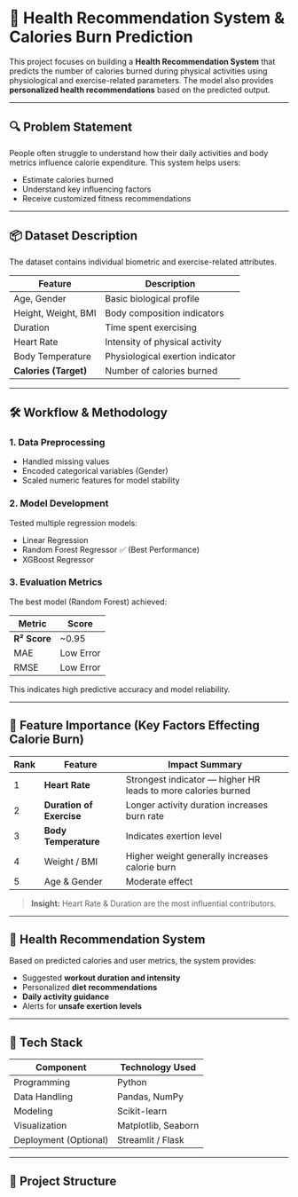 # 🏥 Health Recommendation System & Calories Burn Prediction

This project focuses on building a **Health Recommendation System** that predicts the number of calories burned during physical activities using physiological and exercise-related parameters. The model also provides **personalized health recommendations** based on the predicted output.

---

## 🔍 Problem Statement

People often struggle to understand how their daily activities and body metrics influence calorie expenditure. This system helps users:
- Estimate calories burned
- Understand key influencing factors
- Receive customized fitness recommendations

---

## 📦 Dataset Description

The dataset contains individual biometric and exercise-related attributes.

| Feature | Description |
|--------|-------------|
| Age, Gender | Basic biological profile |
| Height, Weight, BMI | Body composition indicators |
| Duration | Time spent exercising |
| Heart Rate | Intensity of physical activity |
| Body Temperature | Physiological exertion indicator |
| **Calories (Target)** | Number of calories burned |

---

## 🛠️ Workflow & Methodology

### 1. Data Preprocessing
- Handled missing values  
- Encoded categorical variables (Gender)  
- Scaled numeric features for model stability  

### 2. Model Development
Tested multiple regression models:
- Linear Regression
- Random Forest Regressor ✅ (Best Performance)
- XGBoost Regressor

### 3. Evaluation Metrics
The best model (Random Forest) achieved:

| Metric | Score |
|-------|-------|
| **R² Score** | ~0.95 |
| MAE | Low Error |
| RMSE | Low Error |

This indicates high predictive accuracy and model reliability.

---

## 🌟 Feature Importance (Key Factors Effecting Calorie Burn)

| Rank | Feature | Impact Summary |
|------|---------|----------------|
| 1 | **Heart Rate** | Strongest indicator — higher HR leads to more calories burned |
| 2 | **Duration of Exercise** | Longer activity duration increases burn rate |
| 3 | **Body Temperature** | Indicates exertion level |
| 4 | Weight / BMI | Higher weight generally increases calorie burn |
| 5 | Age & Gender | Moderate effect |

> **Insight:** Heart Rate & Duration are the most influential contributors.

---

## 🧠 Health Recommendation System

Based on predicted calories and user metrics, the system provides:
- Suggested **workout duration and intensity**
- Personalized **diet recommendations**
- **Daily activity guidance**
- Alerts for **unsafe exertion levels**

---

## 🧱 Tech Stack

| Component | Technology Used |
|----------|----------------|
| Programming | Python |
| Data Handling | Pandas, NumPy |
| Modeling | Scikit-learn |
| Visualization | Matplotlib, Seaborn |
| Deployment (Optional) | Streamlit / Flask |

---

## 📂 Project Structure

